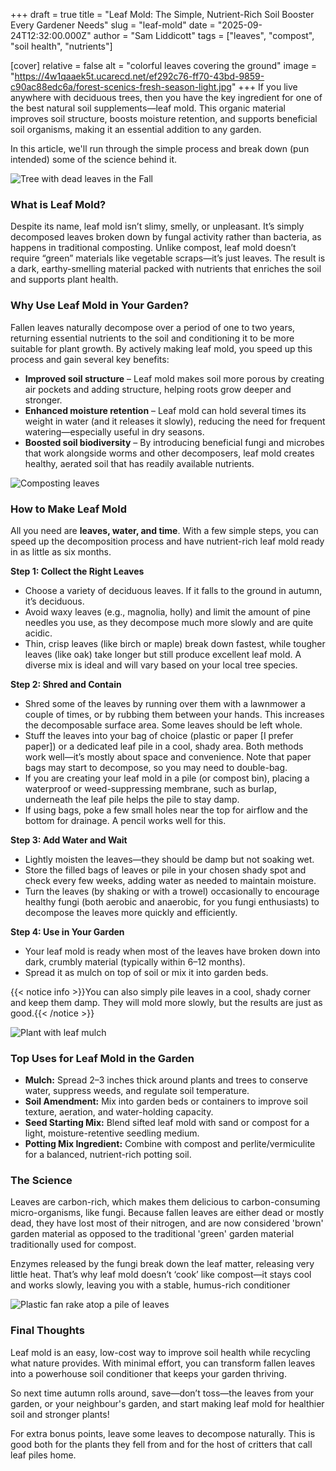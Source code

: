 +++
draft = true
title = "Leaf Mold: The Simple, Nutrient-Rich Soil Booster Every Gardener Needs"
slug = "leaf-mold"
date = "2025-09-24T12:32:00.000Z"
author = "Sam Liddicott"
tags = ["leaves", "compost", "soil health", "nutrients"]

[cover]
relative = false
alt = "colorful leaves covering the ground"
image = "https://4w1qaaek5t.ucarecd.net/ef292c76-ff70-43bd-9859-c90ac88edc6a/forest-scenics-fresh-season-light.jpg"
+++
If you live anywhere with deciduous trees, then you have the key ingredient for one of the best natural soil supplements—leaf mold. This organic material improves soil structure, boosts moisture retention, and supports beneficial soil organisms, making it an essential addition to any garden. 

In this article, we'll run through the simple process and break down (pun intended) some of the science behind it.

![Tree with dead leaves in the Fall](https://4w1qaaek5t.ucarecd.net/61631aab-8e59-4f26-8184-2aa1f101f386/leaf-sky-background.jpg)

### What is Leaf Mold?

Despite its name, leaf mold isn’t slimy, smelly, or unpleasant. It’s simply decomposed leaves broken down by fungal activity rather than bacteria, as happens in traditional composting. Unlike compost, leaf mold doesn’t require “green” materials like vegetable scraps—it’s just leaves. The result is a dark, earthy-smelling material packed with nutrients that enriches the soil and supports plant health.

### Why Use Leaf Mold in Your Garden?

Fallen leaves naturally decompose over a period of one to two years, returning essential nutrients to the soil and conditioning it to be more suitable for plant growth. By actively making leaf mold, you speed up this process and gain several key benefits:

* **Improved soil structure** – Leaf mold makes soil more porous by creating air pockets and adding structure, helping roots grow deeper and stronger.
* **Enhanced moisture retention** – Leaf mold can hold several times its weight in water (and it releases it slowly), reducing the need for frequent watering—especially useful in dry seasons.
* **Boosted soil biodiversity** – By introducing beneficial fungi and microbes that work alongside worms and other decomposers, leaf mold creates healthy, aerated soil that has readily available nutrients.

![Composting leaves](https://4w1qaaek5t.ucarecd.net/6f53a934-e6d6-495b-ad63-49da22de4bdf/compost-autumn-leaves-throwing-fallen-leaves-compost-bin-green-city-recycling-fall-leaves.jpg)

### How to Make Leaf Mold

All you need are **leaves, water, and time**. With a few simple steps, you can speed up the decomposition process and have nutrient-rich leaf mold ready in as little as six months. 

**Step 1: Collect the Right Leaves**

* Choose a variety of deciduous leaves. If it falls to the ground in autumn, it’s deciduous.
* Avoid waxy leaves (e.g., magnolia, holly) and limit the amount of pine needles you use, as they decompose much more slowly and are quite acidic.
* Thin, crisp leaves (like birch or maple) break down fastest, while tougher leaves (like oak) take longer but still produce excellent leaf mold. A diverse mix is ideal and will vary based on your local tree species.

**Step 2: Shred and Contain**

* Shred some of the leaves by running over them with a lawnmower a couple of times, or by rubbing them between your hands. This increases the decomposable surface area. Some leaves should be left whole.
* Stuff the leaves into your bag of choice (plastic or paper \[I prefer paper]) or a dedicated leaf pile in a cool, shady area.  Both methods work well—it’s mostly about space and convenience. Note that paper bags may start to decompose, so you may need to double-bag.
* If you are creating your leaf mold in a pile (or compost bin), placing a waterproof or weed-suppressing membrane, such as burlap, underneath the leaf pile helps the pile to stay damp.
* If using bags, poke a few small holes near the top for airflow and the bottom for drainage. A pencil works well for this.

**Step 3: Add Water and Wait**

* Lightly moisten the leaves—they should be damp but not soaking wet.
* Store the filled bags of leaves or pile in your chosen shady spot and check every few weeks, adding water as needed to maintain moisture.
* Turn the leaves (by shaking or with a trowel) occasionally to encourage healthy fungi (both aerobic and anaerobic, for you fungi enthusiasts) to decompose the leaves more quickly and efficiently.

**Step 4: Use in Your Garden**

* Your leaf mold is ready when most of the leaves have broken down into dark, crumbly material (typically within 6–12 months).
* Spread it as mulch on top of soil or mix it into garden beds.

{{< notice info >}}You can also simply pile leaves in a cool, shady corner and keep them damp. They will mold more slowly, but the results are just as good.{{< /notice >}}

![Plant with leaf mulch](https://4w1qaaek5t.ucarecd.net/8c7cfa5f-61b2-44c7-9095-485539b2631f/focused-plant-outdoors-with-blurred-ground.jpg)

### Top Uses for Leaf Mold in the Garden

* **Mulch:** Spread 2–3 inches thick around plants and trees to conserve water, suppress weeds, and regulate soil temperature.
* **Soil Amendment:** Mix into garden beds or containers to improve soil texture, aeration, and water-holding capacity.
* **Seed Starting Mix:** Blend sifted leaf mold with sand or compost for a light, moisture-retentive seedling medium.
* **Potting Mix Ingredient:** Combine with compost and perlite/vermiculite for a balanced, nutrient-rich potting soil.

### The Science

Leaves are carbon-rich, which makes them delicious to carbon-consuming micro-organisms, like fungi. Because fallen leaves are either dead or mostly dead, they have lost most of their nitrogen, and are now considered 'brown' garden material as opposed to the traditional 'green' garden material traditionally used for compost. 

Enzymes released by the fungi break down the leaf matter, releasing very little heat. That’s why leaf mold doesn’t ‘cook’ like compost—it stays cool and works slowly, leaving you with a stable, humus-rich conditioner

![Plastic fan rake atop a pile of leaves](https://4w1qaaek5t.ucarecd.net/4ea66b30-d7ff-4e08-92c8-2f9d7ded76e6/plastic-fan-rake-pile-dry-golden-leaves-autumn-season-view-from-raked-leaves-with.jpg)

### Final Thoughts

Leaf mold is an easy, low-cost way to improve soil health while recycling what nature provides. With minimal effort, you can transform fallen leaves into a powerhouse soil conditioner that keeps your garden thriving.

So next time autumn rolls around, save—don’t toss—the leaves from your garden, or your neighbour's garden, and start making leaf mold for healthier soil and stronger plants!

For extra bonus points, leave some leaves to decompose naturally. This is good both for the plants they fell from and for the host of critters that call leaf piles home.
